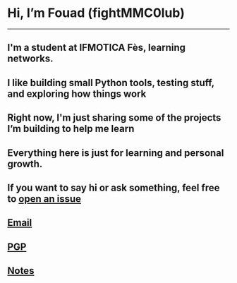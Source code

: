 # Hi, I’m Fouad (fightMMC0lub)
---
I'm a student at IFMOTICA Fès, learning networks. 
---
I like building small Python tools, testing stuff, and exploring how things work
---
Right now, I'm just sharing some of the projects I’m building to help me learn 
---
Everything here is just for learning and personal growth.
---
If you want to say hi or ask something, feel free to [open an issue](https://github.com/fightMMC0lub/fightMMC0lub/issues)  
---
[Email](getshop463@gmail.com)
---
[PGP](https://github.com/fightMMC0lub/fightmmc0lub.github.io/blob/main/assets/pgp-public.asc)
---
[Notes](https://fightmmc0lub.github.io/)
---
